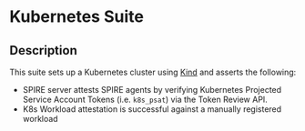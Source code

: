 # Kubernetes Suite

## Description

This suite sets up a Kubernetes cluster using [Kind](https://kind.sigs.k8s.io) and asserts the following:

* SPIRE server attests SPIRE agents by verifying Kubernetes Projected Service
  Account Tokens (i.e. `k8s_psat`) via the Token Review API.
* K8s Workload attestation is successful against a manually registered workload
